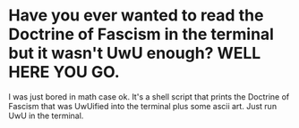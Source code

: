 # Have you ever wanted to read the Doctrine of Fascism in the terminal but it wasn't UwU enough? WELL HERE YOU GO. 
I was just bored in math case ok. 
It's a shell script that prints the Doctrine of Fascism that was UwUified into the terminal plus some ascii art. Just run UwU in the terminal.
